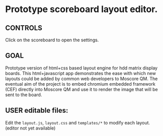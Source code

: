 Prototype scoreboard layout editor.
===

CONTROLS
---
Click on the scoreboard to open the settings.


GOAL
---
Prototype version of html+css based layout engine for hdd matrix display boards.
This html+javascript app demonstrates the ease with which new layouts could be added
by common web developers to Moscore QM. The eventual aim of the project is to embed
chromium embedded framework (CEF) directly into Moscore QM and use it to render the image
that will be sent to the board.

USER editable files:
---
Edit the `layout.js`, `layout.css` and `templates/*` to modify each layout. (editor not yet available)

